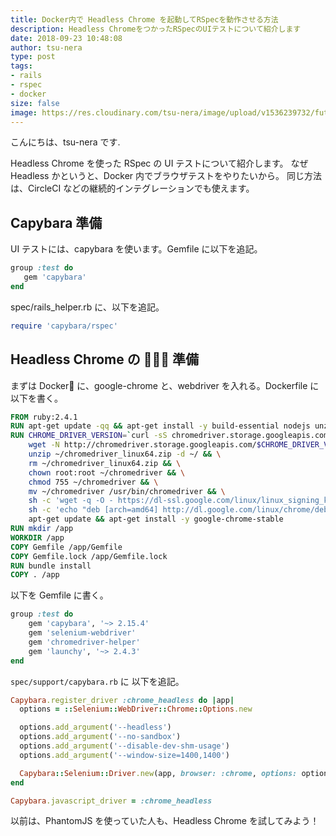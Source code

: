```yaml
---
title: Docker内で Headless Chrome を起動してRSpecを動作させる方法
description: Headless ChromeをつかったRSpecのUIテストについて紹介します
date: 2018-09-23 10:48:08
author: tsu-nera
type: post
tags:
- rails
- rspec
- docker
size: false
image: https://res.cloudinary.com/tsu-nera/image/upload/v1536239732/futurismo/thumbnails/rails-logo.png
---
```


こんにちは、tsu-nera です.

Headless Chrome を使った RSpec の UI テストについて紹介します。
なぜ Headless かというと、Docker 内でブラウザテストをやりたいから。
同じ方法は、CircleCI などの継続的インテグレーションでも使えます。

## Capybara 準備

UI テストには、capybara を使います。Gemfile に以下を追記。

```ruby
group :test do
   gem 'capybara'
end
```

spec/rails_helper.rb に、以下を追記。

```ruby
require 'capybara/rspec'
```

## Headless Chrome の  準備

まずは Docker に、google-chrome と、webdriver を入れる。Dockerfile に以下を書く。

```Dockerfile
FROM ruby:2.4.1
RUN apt-get update -qq && apt-get install -y build-essential nodejs unzip
RUN CHROME_DRIVER_VERSION=`curl -sS chromedriver.storage.googleapis.com/LATEST_RELEASE` && \
    wget -N http://chromedriver.storage.googleapis.com/$CHROME_DRIVER_VERSION/chromedriver_linux64.zip -P ~/ && \
    unzip ~/chromedriver_linux64.zip -d ~/ && \
    rm ~/chromedriver_linux64.zip && \
    chown root:root ~/chromedriver && \
    chmod 755 ~/chromedriver && \
    mv ~/chromedriver /usr/bin/chromedriver && \
    sh -c 'wget -q -O - https://dl-ssl.google.com/linux/linux_signing_key.pub | apt-key add -' && \
    sh -c 'echo "deb [arch=amd64] http://dl.google.com/linux/chrome/deb/ stable main" >> /etc/apt/sources.list.d/google-chrome.list' && \
    apt-get update && apt-get install -y google-chrome-stable
RUN mkdir /app
WORKDIR /app
COPY Gemfile /app/Gemfile
COPY Gemfile.lock /app/Gemfile.lock
RUN bundle install
COPY . /app
```

以下を Gemfile に書く。

```ruby
group :test do
    gem 'capybara', '~> 2.15.4'
    gem 'selenium-webdriver'
    gem 'chromedriver-helper'
    gem 'launchy', '~> 2.4.3'
end
```

`spec/support/capybara.rb` に 以下を追記。

```ruby
Capybara.register_driver :chrome_headless do |app|
  options = ::Selenium::WebDriver::Chrome::Options.new

  options.add_argument('--headless')
  options.add_argument('--no-sandbox')
  options.add_argument('--disable-dev-shm-usage')
  options.add_argument('--window-size=1400,1400')

  Capybara::Selenium::Driver.new(app, browser: :chrome, options: options)
end

Capybara.javascript_driver = :chrome_headless
```

以前は、PhantomJS を使っていた人も、Headless Chrome を試してみよう！
